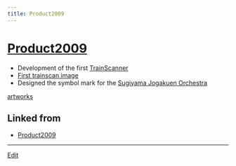 ```yaml
---
title: Product2009
---
```

# [Product2009](/Product2009)


* Development of the first [TrainScanner](http://github.com/vitroid/TrainScanner)
* [First trainscan image](https://www.flickr.com/photos/vitroids/3738207261)
* Designed the symbol mark for the [Sugiyama Jogakuen Orchestra](http://sugioke.wordpress.com/)

[artworks](/artworks)



## Linked from

* [Product2009](/Product2009)


----
[Edit](https://github.com/vitroid/vitroid.github.io/edit/master/MD/Product2009.md)
